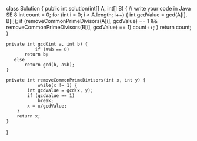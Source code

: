 class Solution {
    public int solution(int[] A, int[] B) {
        // write your code in Java SE 8
        int count = 0;
        for (int i = 0; i < A.length; i++) {
            int gcdValue = gcd(A[i], B[i]);
            if (removeCommonPrimeDivisors(A[i], gcdValue) == 1
                    && removeCommonPrimeDivisors(B[i], gcdValue) == 1)
                count++;
        }
        return count;
    }

    private int gcd(int a, int b) {
               if (a%b == 0)
           return b;
       else
           return gcd(b, a%b);
    }

    private int removeCommonPrimeDivisors(int x, int y) {
                while(x != 1) {
            int gcdValue = gcd(x, y);
            if (gcdValue == 1)
                break;
            x = x/gcdValue;
        }
        return x;
    }
}
